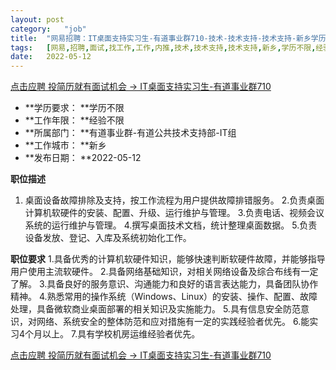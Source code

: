 ```yaml
---
layout:	post
category:	"job"
title:	"网易招聘：IT桌面支持实习生-有道事业群710-技术-技术支持-技术支持-新乡学历不限经验不限"
tags:	[网易,招聘,面试,找工作,工作,内推,技术,技术支持,技术支持,新乡,学历不限,经验不限]
date:	2022-05-12
---
```


[点击应聘 投简历就有面试机会 -> IT桌面支持实习生-有道事业群710](http://mobile.bole.netease.com/bole/boleDetail?id=40209&employeeId=346f03c3cda5f04c&key=all)



- **学历要求： **学历不限
- **工作年限： **经验不限
- **所属部门： **有道事业群-有道公共技术支持部-IT组
- **工作城市： **新乡
- **发布日期： **2022-05-12



**职位描述**
 1. 桌面设备故障排除及支持，按工作流程为用户提供故障排错服务。
           2.负责桌面计算机软硬件的安装、配置、升级、运行维护与管理。
           3.负责电话、视频会议系统的运行维护与管理。
           4.撰写桌面技术文档，统计整理桌面数据。
           5.负责设备发放、登记、入库及系统初始化工作。



**职位要求**
  1.具备优秀的计算机软硬件知识，能够快速判断软硬件故障，并能够指导用户使用主流软硬件。
           2.具备网络基础知识，对相关网络设备及综合布线有一定了解。
           3.具备良好的服务意识、沟通能力和良好的语言表达能力，具备团队协作精神。
           4.熟悉常用的操作系统（Windows、Linux）的安装、操作、配置、故障处理，具备微软商业桌面部署的相关知识及实施能力。
           5.具有信息安全防范意识，对网络、系统安全的整体防范和应对措施有一定的实践经验者优先。
           6.能实习4个月以上。
           7.具有学校机房运维经验者优先。



[点击应聘 投简历就有面试机会 -> IT桌面支持实习生-有道事业群710](http://mobile.bole.netease.com/bole/boleDetail?id=40209&employeeId=346f03c3cda5f04c&key=all)